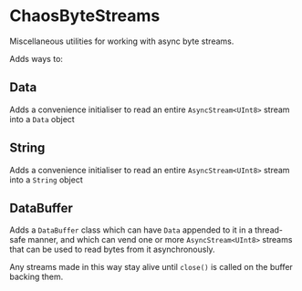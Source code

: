 # ChaosByteStreams

Miscellaneous utilities for working with async byte streams.

Adds ways to:

## Data

Adds a convenience initialiser to read an entire `AsyncStream<UInt8>`
stream into a `Data` object

## String

Adds a convenience initialiser to read  an entire `AsyncStream<UInt8>`
stream into a `String` object

## DataBuffer

Adds a `DataBuffer` class which can have `Data` appended to it in a
thread-safe manner, and which can vend one or more `AsyncStream<UInt8>`
streams that can be used to read bytes from it asynchronously.

Any streams made in this way stay alive until `close()` is called on the
buffer backing them.
